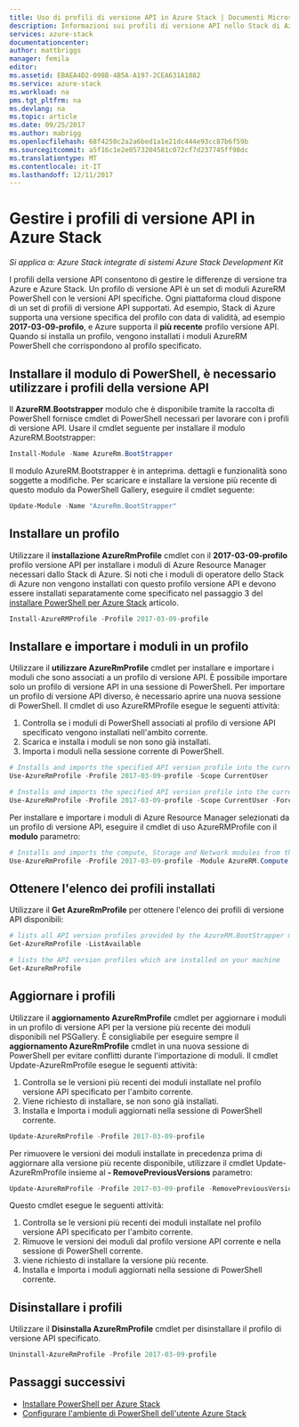 ```yaml
---
title: Uso di profili di versione API in Azure Stack | Documenti Microsoft
description: Informazioni sui profili di versione API nello Stack di Azure.
services: azure-stack
documentationcenter: 
author: mattbriggs
manager: femila
editor: 
ms.assetid: EBAEA4D2-098B-4B5A-A197-2CEA631A1882
ms.service: azure-stack
ms.workload: na
pms.tgt_pltfrm: na
ms.devlang: na
ms.topic: article
ms.date: 09/25/2017
ms.author: mabrigg
ms.openlocfilehash: 68f4250c2a2a6bed1a1e21dc444e93cc87b6f59b
ms.sourcegitcommit: a5f16c1e2e0573204581c072cf7d237745ff98dc
ms.translationtype: MT
ms.contentlocale: it-IT
ms.lasthandoff: 12/11/2017
---
```

# <a name="manage-api-version-profiles-in-azure-stack"></a>Gestire i profili di versione API in Azure Stack

*Si applica a: Azure Stack integrate di sistemi Azure Stack Development Kit*

I profili della versione API consentono di gestire le differenze di versione tra Azure e Azure Stack. Un profilo di versione API è un set di moduli AzureRM PowerShell con le versioni API specifiche. Ogni piattaforma cloud dispone di un set di profili di versione API supportati. Ad esempio, Stack di Azure supporta una versione specifica del profilo con data di validità, ad esempio **2017-03-09-profilo**, e Azure supporta il **più recente** profilo versione API. Quando si installa un profilo, vengono installati i moduli AzureRM PowerShell che corrispondono al profilo specificato.

## <a name="install-the-powershell-module-required-to-use-api-version-profiles"></a>Installare il modulo di PowerShell, è necessario utilizzare i profili della versione API

Il **AzureRM.Bootstrapper** modulo che è disponibile tramite la raccolta di PowerShell fornisce cmdlet di PowerShell necessari per lavorare con i profili di versione API. Usare il cmdlet seguente per installare il modulo AzureRM.Bootstrapper:

```PowerShell
Install-Module -Name AzureRm.BootStrapper
```
Il modulo AzureRM.Bootstrapper è in anteprima. dettagli e funzionalità sono soggette a modifiche. Per scaricare e installare la versione più recente di questo modulo da PowerShell Gallery, eseguire il cmdlet seguente:

```PowerShell
Update-Module -Name "AzureRm.BootStrapper"
```

## <a name="install-a-profile"></a>Installare un profilo

Utilizzare il **installazione AzureRmProfile** cmdlet con il **2017-03-09-profilo** profilo versione API per installare i moduli di Azure Resource Manager necessari dallo Stack di Azure. Si noti che i moduli di operatore dello Stack di Azure non vengono installati con questo profilo versione API e devono essere installati separatamente come specificato nel passaggio 3 del [installare PowerShell per Azure Stack](azure-stack-powershell-install.md) articolo.

```PowerShell 
Install-AzureRMProfile -Profile 2017-03-09-profile
```
## <a name="install-and-import-modules-in-a-profile"></a>Installare e importare i moduli in un profilo

Utilizzare il **utilizzare AzureRmProfile** cmdlet per installare e importare i moduli che sono associati a un profilo di versione API. È possibile importare solo un profilo di versione API in una sessione di PowerShell. Per importare un profilo di versione API diverso, è necessario aprire una nuova sessione di PowerShell. Il cmdlet di uso AzureRMProfile esegue le seguenti attività:  
1. Controlla se i moduli di PowerShell associati al profilo di versione API specificato vengono installati nell'ambito corrente.  
2. Scarica e installa i moduli se non sono già installati.   
3. Importa i moduli nella sessione corrente di PowerShell. 

```PowerShell
# Installs and imports the specified API version profile into the current PowerShell session.
Use-AzureRmProfile -Profile 2017-03-09-profile -Scope CurrentUser

# Installs and imports the specified API version profile into the current PowerShell session without any prompts
Use-AzureRmProfile -Profile 2017-03-09-profile -Scope CurrentUser -Force
```

Per installare e importare i moduli di Azure Resource Manager selezionati da un profilo di versione API, eseguire il cmdlet di uso AzureRMProfile con il **modulo** parametro:

```PowerShell
# Installs and imports the compute, Storage and Network modules from the specified API version profile into your current PowerShell session.
Use-AzureRmProfile -Profile 2017-03-09-profile -Module AzureRM.Compute, AzureRM.Storage, AzureRM.Network
```

## <a name="get-the-installed-profiles"></a>Ottenere l'elenco dei profili installati

Utilizzare il **Get AzureRmProfile** per ottenere l'elenco dei profili di versione API disponibili: 

```PowerShell
# lists all API version profiles provided by the AzureRM.BootStrapper module.
Get-AzureRmProfile -ListAvailable 

# lists the API version profiles which are installed on your machine
Get-AzureRmProfile
```
## <a name="update-profiles"></a>Aggiornare i profili

Utilizzare il **aggiornamento AzureRmProfile** cmdlet per aggiornare i moduli in un profilo di versione API per la versione più recente dei moduli disponibili nel PSGallery. È consigliabile per eseguire sempre il **aggiornamento AzureRmProfile** cmdlet in una nuova sessione di PowerShell per evitare conflitti durante l'importazione di moduli. Il cmdlet Update-AzureRmProfile esegue le seguenti attività:

1. Controlla se le versioni più recenti dei moduli installate nel profilo versione API specificato per l'ambito corrente.  
2. Viene richiesto di installare, se non sono già installati.  
3. Installa e Importa i moduli aggiornati nella sessione di PowerShell corrente.  

```PowerShell
Update-AzureRmProfile -Profile 2017-03-09-profile
```

Per rimuovere le versioni dei moduli installate in precedenza prima di aggiornare alla versione più recente disponibile, utilizzare il cmdlet Update-AzureRmProfile insieme al **- RemovePreviousVersions** parametro:

```PowerShell 
Update-AzureRmProfile -Profile 2017-03-09-profile -RemovePreviousVersions
```

Questo cmdlet esegue le seguenti attività:  

1. Controlla se le versioni più recenti dei moduli installate nel profilo versione API specificato per l'ambito corrente.  
2. Rimuove le versioni dei moduli dal profilo versione API corrente e nella sessione di PowerShell corrente.  
4. viene richiesto di installare la versione più recente.  
5. Installa e Importa i moduli aggiornati nella sessione di PowerShell corrente.  
 
## <a name="uninstall-profiles"></a>Disinstallare i profili

Utilizzare il **Disinstalla AzureRmProfile** cmdlet per disinstallare il profilo di versione API specificato.

```PowerShell 
Uninstall-AzureRmProfile -Profile 2017-03-09-profile
```

## <a name="next-steps"></a>Passaggi successivi
* [Installare PowerShell per Azure Stack](azure-stack-powershell-install.md)
* [Configurare l'ambiente di PowerShell dell'utente Azure Stack](user/azure-stack-powershell-configure-user.md)  
